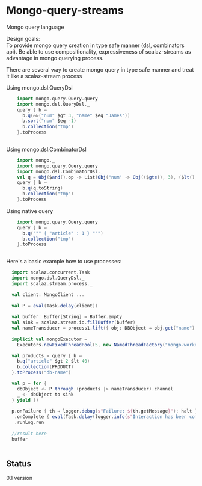 Mongo-query-streams
============

Mongo query language

Design goals:  
  To provide mongo query creation in type safe manner (dsl, combinators api).
  Be able to use compositionality, expressiveness of scalaz-streams as advantage in mongo querying process.

There are several way to create mongo query in type safe manner and treat it like a scalaz-stream process

Using mongo.dsl.QueryDsl
```scala
    import mongo.query.Query.query
    import mongo.dsl.QueryDsl._
    query { b ⇒
      b.q(&&("num" $gt 3, "name" $eq "James"))
      b.sort("num" $eq -1)
      b.collection("tmp")
    }.toProcess
    
```

Using mongo.dsl.CombinatorDsl
```scala
    import mongo._
    import mongo.query.Query.query
    import mongo.dsl.CombinatorDsl._
    val q = Obj($and().op -> List(Obj("num" -> Obj(($gte(), 3), ($lt(), 10))), Obj("name" -> literal("Bauer"))))
    query { b ⇒
      b.q(q.toString)
      b.collection("tmp")
    }.toProcess

```
Using native query

```scala
    import mongo.query.Query.query
    query { b ⇒
      b.q(""" { "article" : 1 } """)
      b.collection("tmp")
    }.toProcess
    
```

Here's a basic example how to use processes:

```scala
  import scalaz.concurrent.Task
  import mongo.dsl.QueryDsl._
  import scalaz.stream.process._

  val client: MongoClient ...
  
  val P = eval(Task.delay(client))
  
  val buffer: Buffer[String] = Buffer.empty
  val sink = scalaz.stream.io.fillBuffer(buffer)
  val nameTransducer = process1.lift({ obj: DBObject ⇒ obj.get("name").toString })
  
  implicit val mongoExecutor = 
    Executors.newFixedThreadPool(5, new NamedThreadFactory("mongo-worker"))

  val products = query { b ⇒
    b.q("article" $gt 2 $lt 40)
    b.collection(PRODUCT)
  }.toProcess("db-name")

  val p = for {
    dbObject <- P through (products |> nameTransducer).channel
    _ <- dbObject to sink
  } yield ()
  
  p.onFailure { th ⇒ logger.debug(s"Failure: ${th.getMessage}"); halt }
   .onComplete { eval(Task.delay(logger.info(s"Interaction has been completed"))) }
   .runLog.run
   
  //result here
  buffer
   
```

Status
------
0.1 version